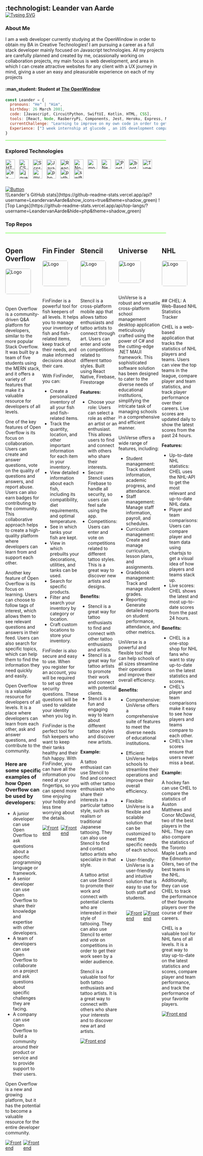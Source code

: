 <!-- HEADER SECTION -->
<h2 align="left" style="padding:0;margin:0;">:technologist: Leander van Aarde</h2>
<a href="https://git.io/typing-svg"><img src="https://readme-typing-svg.demolab.com?font=Fira+Code&weight=600&size=32&pause=1000&color=00FF41&center=true&vCenter=true&width=1400&lines=Web+Developer" alt="Typing SVG" /></a>
</br> 

### About Me

<p align="left" > I am a web developer currently studying at the OpenWindow in order to obtain my BA in Creative Technologies! I am pursuing a career as a full stack developer mainly focused on Javascript technologies. All my projects are carefully planned and created by me, ocassionally working on collaboration projects, my main focus is web development, and area in which I can create attractive websites for any client with a UX journey in mind, giving a user an easy and pleasurable experience on each of my projects </p>

<h4 align="left" >:man_student: Student at <a href="https://www.openwindow.co.za/ ">The OpenWindow </a></h4>

```javascript
const Leander = {
  pronouns: "He" | "Him",
  birthday: 26 March 2001,
  code: [Javascript, CircuitPython, SwiftUI, Kotlin, HTML, CSS],
  tools: [React, Node, RasberryPi, Components, Jest, Heroku, Express, MongoDB, Angular, Jquery, Bootstrap, Scss, SocketIO, AWS],
  currentChallenge: "Learning to improve on my own code in order to get the best outcome, I am also currently learning angular!"
  Experience: ["3 week internship at glucode , an iOS development company based in Sandton", "4 week internship at Big Brave, a web development company" ]
}
```
<hr style="height: 
1.5px; background-color: #3AFF00;" />

### Explored Technologies

<img align="left" alt="HTML" width="30px" style="padding-right:10px;" src="https://cdn.jsdelivr.net/gh/devicons/devicon/icons/html5/html5-plain.svg" />
<img align="left" alt="CSS" width="30px" style="padding-right:10px;" src="https://cdn.jsdelivr.net/gh/devicons/devicon/icons/css3/css3-plain.svg" />
<img align="left" alt="Scss" width="30px" style="padding-right:10px;" src="https://avatars.githubusercontent.com/u/317889?v=4" />
<img align="left" alt="JavaScript" width="30px" style="padding-right:10px;" src="https://cdn.jsdelivr.net/gh/devicons/devicon/icons/javascript/javascript-plain.svg" />
<img align="left" alt="React" width="30px" style="padding-right:10px;" src="https://cdn.jsdelivr.net/gh/devicons/devicon/icons/react/react-original.svg" />
<img align="left" alt="NodeJS" width="30px" style="padding-right:10px;" src="https://cdn.jsdelivr.net/gh/devicons/devicon/icons/nodejs/nodejs-original.svg" />
<img align="left" alt="mongodb" width="30px" style="padding-right:10px;" src="https://cdn.jsdelivr.net/gh/devicons/devicon/icons/mongodb/mongodb-original.svg" />
<img align="left" alt="Next" width="30px" style="padding-right:10px;" src="https://cdn.jsdelivr.net/gh/devicons/devicon/icons/nextjs/nextjs-original.svg" />
<img align="left" alt="PostGres" width="30px" style="padding-right:10px;" src="https://cdn.jsdelivr.net/gh/devicons/devicon/icons/postgresql/postgresql-original.svg" />
<img align="left" alt="bootstrap" width="30px" style="padding-right:10px;" src="https://cdn.jsdelivr.net/gh/devicons/devicon/icons/bootstrap/bootstrap-original.svg" />
<img align="left" alt="TypeScript" width="30px" style="padding-right:10px;"  src="https://cdn.jsdelivr.net/gh/devicons/devicon/icons/typescript/typescript-original.svg" />
<img align="left" alt="ex" width="30px" style="padding-right:10px;" src="https://cdn.jsdelivr.net/gh/devicons/devicon/icons/express/express-original.svg" />
<img align="left" alt="jquery" width="30px" style="padding-right:10px;" src="https://cdn.jsdelivr.net/gh/devicons/devicon/icons/jquery/jquery-original.svg" />
<img align="left" alt="mysql" width="30px" style="padding-right:10px;" src="https://cdn.jsdelivr.net/gh/devicons/devicon/icons/mysql/mysql-original.svg" />
<img align="left" alt="php" width="30px" style="padding-right:10px;" src="https://cdn.jsdelivr.net/gh/devicons/devicon/icons/php/php-original.svg" />
<img align="left" alt="python" width="30px" style="padding-right:10px;" src="https://cdn.jsdelivr.net/gh/devicons/devicon/icons/python/python-original.svg" />
<img align="left" alt="swift" width="30px" style="padding-right:10px;" src="https://cdn.jsdelivr.net/gh/devicons/devicon/icons/swift/swift-original.svg" />
<br/>
<br/>
<br/>

<br/>
<br/>
<div style="display: flex; justify-content: space-between">
  <a href="https://www.linkedin.com/in/leander-van-aarde-7771b3246/">
    <img alt="Button" title="Liniked in" src="https://custom-icon-badges.demolab.com/badge/-My%20LinkedIn-blue?style=for-the-badge&logoColor=white&logo=repo"/>
  </a>
</div>

  <div style="display: flex; flex-direction: row;">
    ![Leander's GitHub stats](https://github-readme-stats.vercel.app/api?username=LeandervanAarde&show_icons=true&theme=shadow_green)
    ![Top Langs](https://github-readme-stats.vercel.app/api/top-langs/?username=LeandervanAarde&hide=php&theme=shadow_green)
  </div>
<h3> Top Repos </h3>
<hr style="height: 
1.5px; background-color: #3AFF00;" />

<div style="display: flex; justify-center: flex-start;">
    <div style="margin-right: .25rem; margin-bottom: .5rem">
        <h2>Open Overflow</h2>
                <img src="https://drive.google.com/uc?export=view&id=1xBr2NxxFOauw1FDt6jiUYLSzXYuUIRNr" alt="Logo" style="max-width: 100%;    
              height: 80px; margin-bottom: 20px; border-radius: 5px;">
      </br>
      </br>
              Open Overflow is a community-driven Q&A platform for developers, similar to the more popular Stack Overflow. It was built by a team of five students using the MERN stack, and it offers a variety of features that make it a             valuable resource for developers of all levels.

One of the key features of Open Overflow is its focus on collaboration. Users can create and answer questions, vote on the quality of questions and answers, and report abuse. Users can also earn badges for contributing to the community. This collaborative approach helps to create a high-quality platform where developers can learn from and support each other.

Another key feature of Open Overflow is its focus on learning. Users can choose to follow tags of interest, which allows them to see relevant questions and answers in their feed. Users can also search for specific topics, which can help them to find the information they need quickly and easily.

Open Overflow is a valuable resource for developers of all levels. It is a place where developers can learn from each other, ask and answer questions, and contribute to the community.

### Here are some specific examples of how Open Overflow can be used by developers:

* A junior developer can use Open Overflow to ask questions about a specific programming language or framework.
* A senior developer can use Open Overflow to share their knowledge and expertise with other developers.
* A team of developers can use Open Overflow to collaborate on a project and ask questions about specific challenges they are facing.
* A company can use Open Overflow to build a community around their product or service and to provide support to their users.

Open Overflow is a new and growing platform, but it has the potential to become a valuable resource for the entire developer community.
        <div style="display: flex; justify-content: space-between">
        <a href="https://github.com/LeandervanAarde26/openwindowoverflow/tree/main/client">
          <img alt="Front end" title="Open Overflow"              
              src="https://custom-icon-badges.demolab.com/badge/View%20front%20end-red.svg?style=for-the-badge&logo=code&logoSource=feather"/>
        </a>
        <a href="https://github.com/LeandervanAarde26/openwindowoverflow/tree/main/server">
          <img alt="Front end" title="Open Overflow"              
                src="https://custom-icon-badges.demolab.com/badge/View%20back%20end-blue.svg?style=for-the-badge&logo=code&logoSource=feather"/>
        </a>
     </div>
  </div>

<div style="margin-right: .25rem; margin-bottom: .5rem">
        <h2>Fin Finder</h2>
            <img src="https://drive.google.com/uc?export=view&id=1Phfxt9EimjoTJtZxN_6EihLqOA8emI3T" alt="Logo" style="max-width: 100%;    
              height: 80px; margin-bottom: 20px; border-radius: 5px;">
</br>
</br>
FinFinder is a powerful tool for fish keepers of all levels. It helps you to manage your inventory of fish and fish-related items, keep track of their needs, and make informed decisions about their care.

With FinFinder, you can:

* Create a personalized inventory of all your fish and fish-related items.
* Track the quantity, location, and other important information for each item in your inventory.
* View detailed information about each fish, including its compatibility, diet requirements, and optimal temperature.
* See in which tanks your fish are kept.
* View in which prebuilts your decorations, utilities, and tanks can be used.
* Search for specific products.
* Filter and search your inventory by category or location.
* Craft custom locations to store your inventory.

FinFinder is also secure and easy to use. When you register for an account, you will be required to set up three security questions. These questions will be used to validate your identity when you log in.

FinFinder is the perfect tool for fish keepers who want to keep their tanks healthy and their fish happy. With FinFinder, you can have all the information you need at your fingertips, so you can spend more time enjoying your hobby and less time worrying about the details.
        <div style="display: flex; justify-content: space-between">
        <a href="https://github.com/LeandervanAarde/FinFinder">
          <img alt="Front end" title="Open Overflow"              
              src="https://custom-icon-badges.demolab.com/badge/View%20front%20end-red.svg?style=for-the-badge&logo=code&logoSource=feather"/>
        </a>
        <a href="https://github.com/LeandervanAarde/FinFinderServer">
          <img alt="Front end" title="Open Overflow"              
                src="https://custom-icon-badges.demolab.com/badge/View%20back%20end-blue.svg?style=for-the-badge&logo=code&logoSource=feather"/>
        </a>
     </div>
  </div>

  <div style="margin-right: .25rem; margin-bottom: .5rem">
        <h2>Stencil</h2>
        <img src="https://drive.google.com/uc?export=view&id=1LWI8pMyXcQadbetaSuQMNpZArLQBTsjg" alt="Logo" style="max-width: 100%;    
              height: 80px; margin-bottom: 20px; border-radius: 5px;">

</br>
</br>
Stencil is a cross-platform mobile app that allows tattoo enthusiasts and tattoo artists to connect through art. Users can enter and vote on competitions related to different tattoo styles. Built using React Native, Firebase, Firestorage


**Features:**

* Choose your role: Users can select a role as either an artist or an enthusiast. This allows users to find and connect with others who share their interests.
* Secure: Stencil uses Firebase to handle all security, so users can feel safe using the app.
* Competitions: Users can enter and vote on competitions related to different tattoo styles. This is a great way to discover new artists and designs.

**Benefits:**

* Stencil is a great way for tattoo enthusiasts to find and connect with other tattoo enthusiasts and artists.
* Stencil is a great way for tattoo artists to promote their work and connect with potential clients.
* Stencil is a fun and engaging way to learn about different tattoo styles and discover new artists.

**Example:**

A tattoo enthusiast can use Stencil to find and connect with other tattoo enthusiasts who share their interests in a particular tattoo style, such as realism or traditional Japanese tattooing. They can also use Stencil to find and contact tattoo artists who specialize in that style.

A tattoo artist can use Stencil to promote their work and connect with potential clients who are interested in their style of tattooing. They can also use Stencil to enter and vote on competitions in order to get their work seen by a wider audience.

Stencil is a valuable tool for both tattoo enthusiasts and tattoo artists. It is a great way to connect with others who share your interests and to discover new art and artists.
        <div style="display: flex; justify-content: space-between">
        <a href="https://github.com/LeandervanAarde/stencil">
          <img alt="Front end" title="Stencil front end"              
              src="https://custom-icon-badges.demolab.com/badge/View%20front%20end-red.svg?style=for-the-badge&logo=code&logoSource=feather"/>
        </a>
     </div>
  </div>
    <div style="margin-right: .25rem; margin-bottom: .5rem">
        <h2>Universe</h2>
                    <img src="https://drive.google.com/uc?export=view&id=15_DEJzIgXbbz7QlzYkljBMaJi3blx9Xv" alt="Logo" style="max-width: 100%;    
              height: 70px; margin-bottom: 20px; border-radius: 5px;">
    </br>
    </br>
UniVerse is a robust and versatile cross-platform school management desktop application meticulously crafted using the power of C# and the cutting-edge .NET MAUI framework. This sophisticated software solution has been designed to cater to the diverse needs of educational institutions, simplifying the intricate task of managing schools in a comprehensive and efficient manner.

UniVerse offers a wide range of features, including:

* Student management: Track student information, academic progress, and attendance.
* Staff management: Manage staff information, payroll, and schedules.
* Curriculum management: Create and manage curriculum, lesson plans, and assignments.
* Gradebook management: Track and manage student grades.
* Reporting: Generate detailed reports on student performance, attendance, and other metrics.

UniVerse is a powerful and flexible tool that can help schools of all sizes streamline their operations and improve their overall efficiency.

**Benefits:**

* Comprehensive: UniVerse offers a comprehensive suite of features to meet the diverse needs of educational institutions.
* Efficient: UniVerse helps schools to streamline their operations and improve their overall efficiency.
* Flexible: UniVerse is a flexible and scalable solution that can be customized to meet the specific needs of each school.
* User-friendly: UniVerse is a user-friendly and intuitive solution that is easy to use for both staff and students.
  </br>
    </br>
  <div style="display: flex; justify-content: space-between">
        <a href="https://github.com/LeandervanAarde/UniVerse">
          <img alt="Front end" title="Universe front end"              
              src="https://custom-icon-badges.demolab.com/badge/View%20front%20end-red.svg?style=for-the-badge&logo=code&logoSource=feather"/>
        </a>
        <a href="https://github.com/LeandervanAarde/UniVerserver">
          <img alt="Front end" title="Universe"              
                src="https://custom-icon-badges.demolab.com/badge/View%20back%20end-blue.svg?style=for-the-badge&logo=code&logoSource=feather"/>
        </a>
     </div>
  </div>


  <div style="margin-right: .25rem; margin-bottom: .5rem">
        <h2>NHL</h2>
            <img src="https://raw.githubusercontent.com/LeandervanAarde26/nhl/main/public/Assets/Logo.svg" alt="Logo" style="max-width: 100%;    
              height: 80px; margin-bottom: 20px; border-radius: 5px;">
</br>
</br>
## CHEL: A Web-Based NHL Statistics Tracker

CHEL is a web-based application that tracks the statistics of NHL players and teams. Users can view the top teams in the league, compare player and team statistics, and track player performance over their careers. Live scores are updated daily to show the latest scores from the past 24 hours.

**Features:**

* Up-to-date NHL statistics: CHEL uses the NHL-API to get the most relevant and up-to-date NHL data.
* Player and team comparisons: Users can compare player and team data using chartsjs to get a visual idea of how players and teams stack up.
* Live scores: CHEL shows the latest and most up-to-date scores from the past 24 hours.

**Benefits:**

* CHEL is a one-stop shop for NHL fans who want to stay up-to-date on the latest statistics and scores.
* CHEL's player and team comparisons make it easy to see how players and teams compare to each other.
* CHEL's live scores ensure that users never miss a beat.

**Example:**

A hockey fan can use CHEL to compare the statistics of Auston Matthews and Conor McDavid, two of the best players in the NHL. They can also compare the statistics of the Toronto Maple Leafs and the Edmonton Oilers, two of the best teams in the NHL. Additionally, they can use CHEL to track the performance of their favorite players over the course of their careers.

CHEL is a valuable tool for NHL fans of all levels. It is a great way to stay up-to-date on the latest statistics and scores, compare player and team performance, and track the performance of your favorite players.
        <div style="display: flex; justify-content: space-between">
        <a href="https://github.com/LeandervanAarde26/nhl">
          <img alt="Front end" title="NHL"              
              src="https://custom-icon-badges.demolab.com/badge/View%20front%20end-red.svg?style=for-the-badge&logo=code&logoSource=feather"/>
        </a>
     </div>
  </div>
</div>



